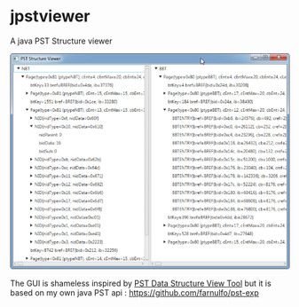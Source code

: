 # jpstviewer

A java PST Structure viewer

![Screenshot of jPSTViewer](JPSTViewer-screenshot.png)

The GUI is shameless inspired by [PST Data Structure View Tool](https://pstviewtool.codeplex.com/) but it is based on my own java PST api :  https://github.com/farnulfo/pst-exp

